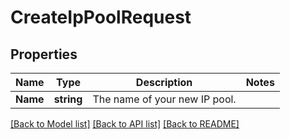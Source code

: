 # CreateIpPoolRequest

## Properties

Name | Type | Description | Notes
------------ | ------------- | ------------- | -------------
**Name** | **string** | The name of your new IP pool. |

[[Back to Model list]](../README.md#documentation-for-models) [[Back to API list]](../README.md#documentation-for-api-endpoints) [[Back to README]](../README.md)


